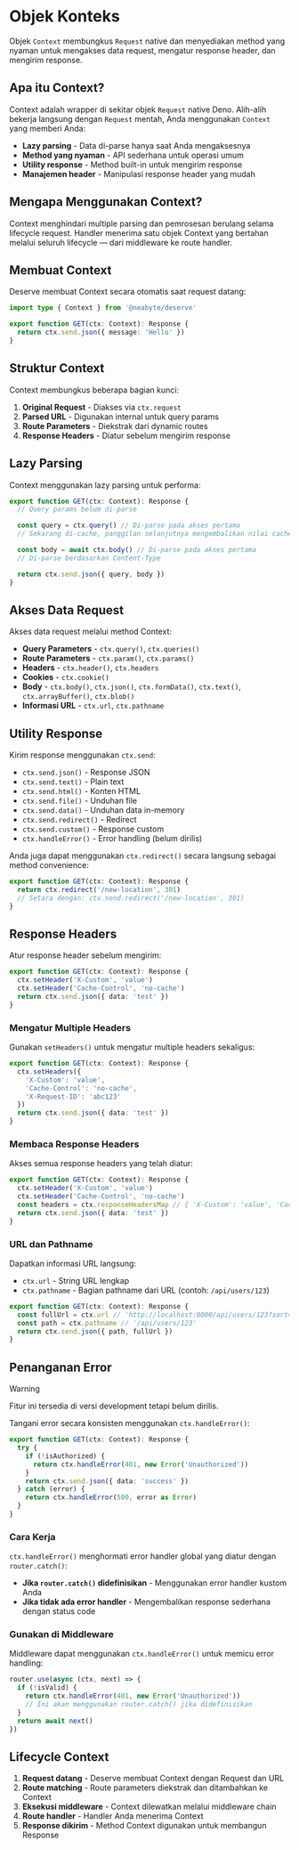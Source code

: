# Objek Konteks

Objek `Context` membungkus `Request` native dan menyediakan method yang nyaman untuk mengakses data request, mengatur response header, dan mengirim response.

## Apa itu Context?

Context adalah wrapper di sekitar objek `Request` native Deno. Alih-alih bekerja langsung dengan `Request` mentah, Anda menggunakan `Context` yang memberi Anda:

- **Lazy parsing** - Data di-parse hanya saat Anda mengaksesnya
- **Method yang nyaman** - API sederhana untuk operasi umum
- **Utility response** - Method built-in untuk mengirim response
- **Manajemen header** - Manipulasi response header yang mudah

## Mengapa Menggunakan Context?

Context menghindari multiple parsing dan pemrosesan berulang selama lifecycle request. Handler menerima satu objek Context yang bertahan melalui seluruh lifecycle — dari middleware ke route handler.

## Membuat Context

Deserve membuat Context secara otomatis saat request datang:

```typescript
import type { Context } from '@neabyte/deserve'

export function GET(ctx: Context): Response {
  return ctx.send.json({ message: 'Hello' })
}
```

## Struktur Context

Context membungkus beberapa bagian kunci:

1. **Original Request** - Diakses via `ctx.request`
2. **Parsed URL** - Digunakan internal untuk query params
3. **Route Parameters** - Diekstrak dari dynamic routes
4. **Response Headers** - Diatur sebelum mengirim response

## Lazy Parsing

Context menggunakan lazy parsing untuk performa:

```typescript
export function GET(ctx: Context): Response {
  // Query params belum di-parse

  const query = ctx.query() // Di-parse pada akses pertama
  // Sekarang di-cache, panggilan selanjutnya mengembalikan nilai cache

  const body = await ctx.body() // Di-parse pada akses pertama
  // Di-parse berdasarkan Content-Type

  return ctx.send.json({ query, body })
}
```

## Akses Data Request

Akses data request melalui method Context:

- **Query Parameters** - `ctx.query()`, `ctx.queries()`
- **Route Parameters** - `ctx.param()`, `ctx.params()`
- **Headers** - `ctx.header()`, `ctx.headers`
- **Cookies** - `ctx.cookie()`
- **Body** - `ctx.body()`, `ctx.json()`, `ctx.formData()`, `ctx.text()`, `ctx.arrayBuffer()`, `ctx.blob()`
- **Informasi URL** - `ctx.url`, `ctx.pathname`

## Utility Response

Kirim response menggunakan `ctx.send`:

- `ctx.send.json()` - Response JSON
- `ctx.send.text()` - Plain text
- `ctx.send.html()` - Konten HTML
- `ctx.send.file()` - Unduhan file
- `ctx.send.data()` - Unduhan data in-memory
- `ctx.send.redirect()` - Redirect
- `ctx.send.custom()` - Response custom
- `ctx.handleError()` - Error handling (belum dirilis)

Anda juga dapat menggunakan `ctx.redirect()` secara langsung sebagai method convenience:

```typescript
export function GET(ctx: Context): Response {
  return ctx.redirect('/new-location', 301)
  // Setara dengan: ctx.send.redirect('/new-location', 301)
}
```

## Response Headers

Atur response header sebelum mengirim:

```typescript
export function GET(ctx: Context): Response {
  ctx.setHeader('X-Custom', 'value')
  ctx.setHeader('Cache-Control', 'no-cache')
  return ctx.send.json({ data: 'test' })
}
```

### Mengatur Multiple Headers

Gunakan `setHeaders()` untuk mengatur multiple headers sekaligus:

```typescript
export function GET(ctx: Context): Response {
  ctx.setHeaders({
    'X-Custom': 'value',
    'Cache-Control': 'no-cache',
    'X-Request-ID': 'abc123'
  })
  return ctx.send.json({ data: 'test' })
}
```

### Membaca Response Headers

Akses semua response headers yang telah diatur:

```typescript
export function GET(ctx: Context): Response {
  ctx.setHeader('X-Custom', 'value')
  ctx.setHeader('Cache-Control', 'no-cache')
  const headers = ctx.responseHeadersMap // { 'X-Custom': 'value', 'Cache-Control': 'no-cache' }
  return ctx.send.json({ data: 'test' })
}
```

### URL dan Pathname

Dapatkan informasi URL langsung:

- `ctx.url` - String URL lengkap
- `ctx.pathname` - Bagian pathname dari URL (contoh: `/api/users/123`)

```typescript
export function GET(ctx: Context): Response {
  const fullUrl = ctx.url // 'http://localhost:8000/api/users/123?sort=name'
  const path = ctx.pathname // '/api/users/123'
  return ctx.send.json({ path, fullUrl })
}
```

## Penanganan Error

> [!WARNING]
> Fitur ini tersedia di versi development tetapi belum dirilis.

Tangani error secara konsisten menggunakan `ctx.handleError()`:

```typescript
export function GET(ctx: Context): Response {
  try {
    if (!isAuthorized) {
      return ctx.handleError(401, new Error('Unauthorized'))
    }
    return ctx.send.json({ data: 'success' })
  } catch (error) {
    return ctx.handleError(500, error as Error)
  }
}
```

### Cara Kerja

`ctx.handleError()` menghormati error handler global yang diatur dengan `router.catch()`:

- **Jika `router.catch()` didefinisikan** - Menggunakan error handler kustom Anda
- **Jika tidak ada error handler** - Mengembalikan response sederhana dengan status code

### Gunakan di Middleware

Middleware dapat menggunakan `ctx.handleError()` untuk memicu error handling:

```typescript
router.use(async (ctx, next) => {
  if (!isValid) {
    return ctx.handleError(401, new Error('Unauthorized'))
    // Ini akan menggunakan router.catch() jika didefinisikan
  }
  return await next()
})
```

## Lifecycle Context

1. **Request datang** - Deserve membuat Context dengan Request dan URL
2. **Route matching** - Route parameters diekstrak dan ditambahkan ke Context
3. **Eksekusi middleware** - Context dilewatkan melalui middleware chain
4. **Route handler** - Handler Anda menerima Context
5. **Response dikirim** - Method Context digunakan untuk membangun Response

